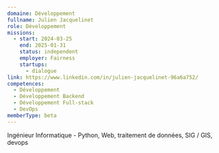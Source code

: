 ```yaml
---
domaine: Développement
fullname: Julien Jacquelinet
role: Développement
missions:
  - start: 2024-03-25
    end: 2025-01-31
    status: independent
    employer: Fairness
    startups:
      - dialogue
link: https://www.linkedin.com/in/julien-jacquelinet-96a6a752/
competences:
  - Développement
  - Développement Backend
  - Développement Full-stack
  - DevOps
memberType: beta
---
```

Ingénieur Informatique - Python, Web, traitement de données, SIG / GIS, devops